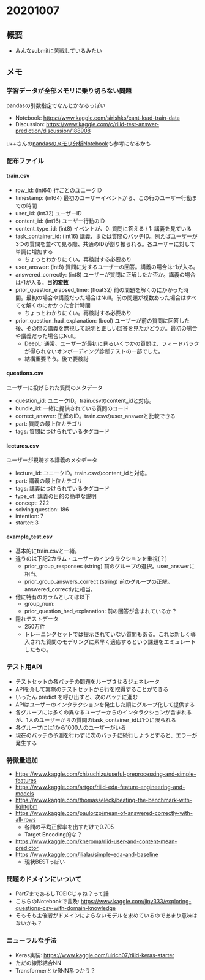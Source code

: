 # 20201007

## 概要
- みんなsubmitに苦戦しているみたい

## メモ

### 学習データが全部メモリに乗り切らない問題
pandasの引数指定でなんとかなるっぽい
- Notebook: https://www.kaggle.com/sirishks/cant-load-train-data
- Discussion: https://www.kaggle.com/c/riiid-test-answer-prediction/discussion/188908

u++さんの[pandasのメモリ分析Notebook](https://www.kaggle.com/sishihara/riiid-pandas-memory-usage-analysis)も参考になるかも

### 配布ファイル
#### train.csv
- row_id: (int64) 行ごとのユニークID
- timestamp: (int64) 最初のユーザーイベントから、この行のユーザー行動までの時間
- user_id: (int32) ユーザーID
- content_id: (int16) ユーザー行動のID
- content_type_id: (int8) イベントが、0: 質問に答える / 1: 講義を見ている
- task_container_id: (int16) 講義、または質問のバッチID。例えばユーザーが3つの質問を並べて見る際、共通のIDが割り振られる。各ユーザーに対して単調に増加する
  - ちょっとわかりにくい。再検討する必要あり
- user_answer: (int8) 質問に対するユーザーの回答。講義の場合は-1が入る。
- answered_correctly: (int8) ユーザーが質問に正解したか否か。講義の場合は-1が入る。**目的変数**
- prior_question_elapsed_time: (float32) 前の問題を解くのにかかった時間。最初の場合や講義だった場合はNull。前の問題が複数あった場合はすべてを解くのにかかった合計時間
  - ちょっとわかりにくい。再検討する必要あり
- prior_question_had_explanation: (bool) ユーザーが前の質問に回答した後、その間の講義を無視して説明と正しい回答を見たかどうか。最初の場合や講義だった場合はNull。
  - DeepL: 通常、ユーザーが最初に見るいくつかの質問は、フィードバックが得られないオンボーディング診断テストの一部でした。
  - 結構重要そう。後で要検討

#### questions.csv
ユーザーに投げられた質問のメタデータ
- question_id: ユニークID。train.csvのcontent_idと対応。
- bundle_id: 一緒に提供されている質問のコード
- correct_answer: 正解のID。train.csvのuser_answerと比較できる
- part: 質問の最上位カテゴリ
- tags: 質問につけられているタグコード

#### lectures.csv
ユーザーが視聴する講義のメタデータ
- lecture_id: ユニークID。train.csvのcontent_idと対応。
- part: 講義の最上位カテゴリ
- tags: 講義につけられているタグコード
- type_of: 講義の目的の簡単な説明
 - concept: 222
 - solving question: 186
 - intention: 7
 - starter: 3

#### example_test.csv
- 基本的にtrain.csvと一緒。
- 違うのは下記2カラム・ユーザーのインタラクションを重視(？)
  - prior_group_responses (string) 前のグループの選択。user_answerに相当。
  - prior_group_answers_correct (string) 前のグループの正解。answered_correctlyに相当。
- 他に特有のカラムとしては以下
  - group_num: 
  - prior_question_had_explanation: 前の回答が含まれているか？
- 隠れテストデータ
  - 250万件
  - トレーニングセットでは提示されていない質問もある。これは新しく導入された質問のモデリングに素早く適応するという課題をエミュレートしたもの。

### テスト用API
- テストセットの各バッチの問題をループさせるジェネレータ
- APIを介して実際のテストセットから行を取得することができる
- いったん predict を呼び出すと、次のバッチに進む
- APIはユーザーのインタラクションを発生した順にグループ化して提供する
- 各グループには多くの異なるユーザーからのインタラクションが含まれるが、1人のユーザーからの質問のtask_container_idは1つに限られる
- 各グループには1から1000人のユーザーがいる
- 現在のバッチの予測を行わずに次のバッチに続行しようとすると、エラーが発生する


### 特徴量追加
- https://www.kaggle.com/chizuchizu/useful-preprocessing-and-simple-features
- https://www.kaggle.com/artgor/riiid-eda-feature-engineering-and-models
- https://www.kaggle.com/thomasseleck/beating-the-benchmark-with-lightgbm
- https://www.kaggle.com/paulorzp/mean-of-answered-correctly-with-all-rows
  - 各問の平均正解率を出すだけで0.705
  - Target Encoding的な？
- https://www.kaggle.com/kneroma/riid-user-and-content-mean-predictor
- https://www.kaggle.com/ilialar/simple-eda-and-baseline
  - 現状BESTっぽい


### 問題のドメインにいついて
- Part7まであるしTOEICじゃね？って話
- こちらのNotebookで言及:  https://www.kaggle.com/jiny333/exploring-questions-csv-with-domain-knowledge
- そもそも主催者がドメインによらないモデルを求めているのであまり意味はないかも？


### ニューラルな手法
- Keras実装: https://www.kaggle.com/ulrich07/riiid-keras-starter
- ただの線形結合NN
- TransformerとかRNN系つかう？
